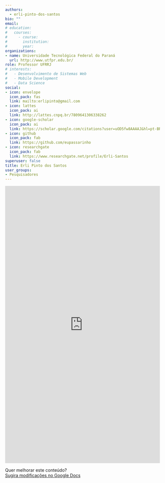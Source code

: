 ```yaml
---
authors:
  - erli-pinto-dos-santos
bio: ""
email: 
# education:
#   courses:
#     - course: 
#       institution: 
#       year: 
organizations:
- name: Universidade Tecnológica Federal do Paraná
  url: http://www.utfpr.edu.br/
role: Professor UFRRJ
# interests:
#   - Desenvolvimento de Sistemas Web
#   - Mobile Development
#   - Data Science
social:
- icon: envelope
  icon_pack: fas
  link: mailto:erlipinto@gmail.com
- icon: lattes
  icon_pack: ai
  link: http://lattes.cnpq.br/7809641306338262
- icon: google-scholar
  icon_pack: ai
  link: https://scholar.google.com/citations?user=uOD5fw8AAAAJ&hl=pt-BR
- icon: github
  icon_pack: fab
  link: https://github.com/eupassarinho
- icon: researchgate
  icon_pack: fab
  link: https://www.researchgate.net/profile/Erli-Santos
superuser: false
title: Erli Pinto dos Santos
user_groups:
- Pesquisadores
---
```


<iframe frameborder="0" style="width: 100%; height: 900px" src="https://docs.google.com/document/d/e/2PACX-1vRrrQfCvKiorAOP7KTzC6eIH-x250JhTHOX7i7RA1n7RkI_gvies6hd5JLMd8dH3xFVkNc4px8VXTxz/pub?embedded=true"></iframe>

Quer melhorar este conteúdo?<br>
[<i class="fa fa-edit" aria-hidden="true"></i> Sugira modificações no Google Docs][edit]

[edit]: https://docs.google.com/document/d/1JFMESkGdmd-xlzYtEUgpj2xixbloQSCiq2as-znNB00/edit?usp=sharing
